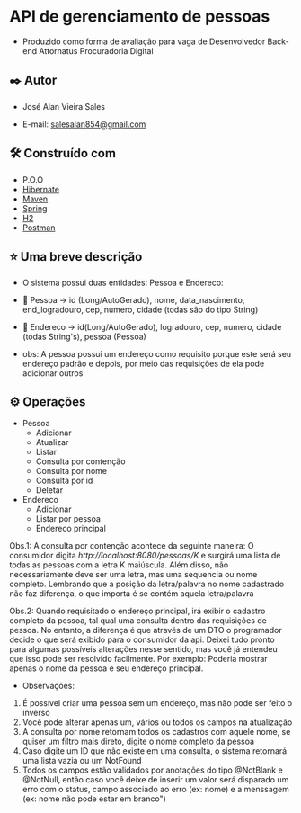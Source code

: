 # API de gerenciamento de pessoas

- Produzido como forma de avaliação para vaga de Desenvolvedor Back-end Attornatus Procuradoria Digital

## ✒️ Autor

* José Alan Vieira Sales
 - E-mail: salesalan854@gmail.com

## 🛠️ Construído com

* P.O.O
* [Hibernate](https://hibernate.org) 
* [Maven](https://maven.apache.org/) 
* [Spring](https://spring.io/projects/spring-boot)
* [H2](https://www.h2database.com/html/quickstart.html)
* [Postman](https://www.postman.com/product/what-is-postman/)

## ⭐ Uma breve descrição
* O sistema possui duas entidades: Pessoa e Endereco:
- 👤 Pessoa -> id (Long/AutoGerado), nome, data_nascimento, end_logradouro, cep, numero, cidade (todas são do tipo String)

- 🏡 Endereco -> id(Long/AutoGerado), logradouro, cep, numero, cidade (todas String's), pessoa (Pessoa)

 - obs: A pessoa possui um endereço como requisito porque este será seu endereço padrão e depois, por meio das requisições de <Endereco> ela pode adicionar outros

## ⚙️ Operações
* Pessoa
  * Adicionar
  * Atualizar
  * Listar
  * Consulta por contenção
  * Consulta por nome
  * Consulta por id 
  * Deletar
* Endereco
  * Adicionar
  * Listar por pessoa
  * Endereco principal
  
Obs.1: A consulta por contenção acontece da seguinte maneira: O consumidor digita _http://localhost:8080/pessoas/K_ e surgirá uma lista de todas as pessoas com a letra K maiúscula. Além disso, não necessariamente deve ser uma letra, mas uma sequencia ou nome completo. Lembrando que a posição da letra/palavra no nome cadastrado não faz diferença, o que importa é se contém aquela letra/palavra

Obs.2: Quando requisitado o endereço principal, irá exibir o cadastro completo da pessoa, tal qual uma consulta dentro das requisições de pessoa. No entanto, a diferença é que através de um DTO o programador decide o que será exibido para o consumidor da api. Deixei tudo pronto para algumas possíveis alterações nesse sentido, mas você já entendeu que isso pode ser resolvido facilmente. Por exemplo: Poderia mostrar apenas o nome da pessoa e seu endereço principal.

* Observações: 
1. É possível criar uma pessoa sem um endereço, mas não pode ser feito o inverso
2. Você pode alterar apenas um, vários ou todos os campos na atualização
3. A consulta por nome retornam todos os cadastros com aquele nome, se quiser um filtro mais direto, digite o nome completo da pessoa
4. Caso digite um ID que não existe em uma consulta, o sistema retornará uma lista vazia ou um NotFound
5. Todos os campos estão validados por anotações do tipo @NotBlank e @NotNull, então caso você deixe de inserir um valor será disparado um erro com o status, campo associado ao erro (ex: nome) e a menssagem (ex: nome não pode estar em branco")

